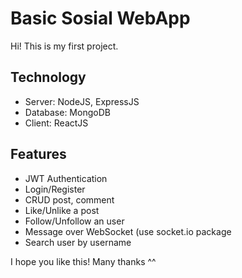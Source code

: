 # Basic Sosial WebApp

Hi! This is my first project.

## Technology
- Server: NodeJS, ExpressJS
- Database: MongoDB
- Client: ReactJS

## Features
- JWT Authentication
- Login/Register
- CRUD post, comment
- Like/Unlike a post
- Follow/Unfollow an user
- Message over WebSocket (use socket.io package
- Search user by username

I hope you like this! Many thanks ^^
